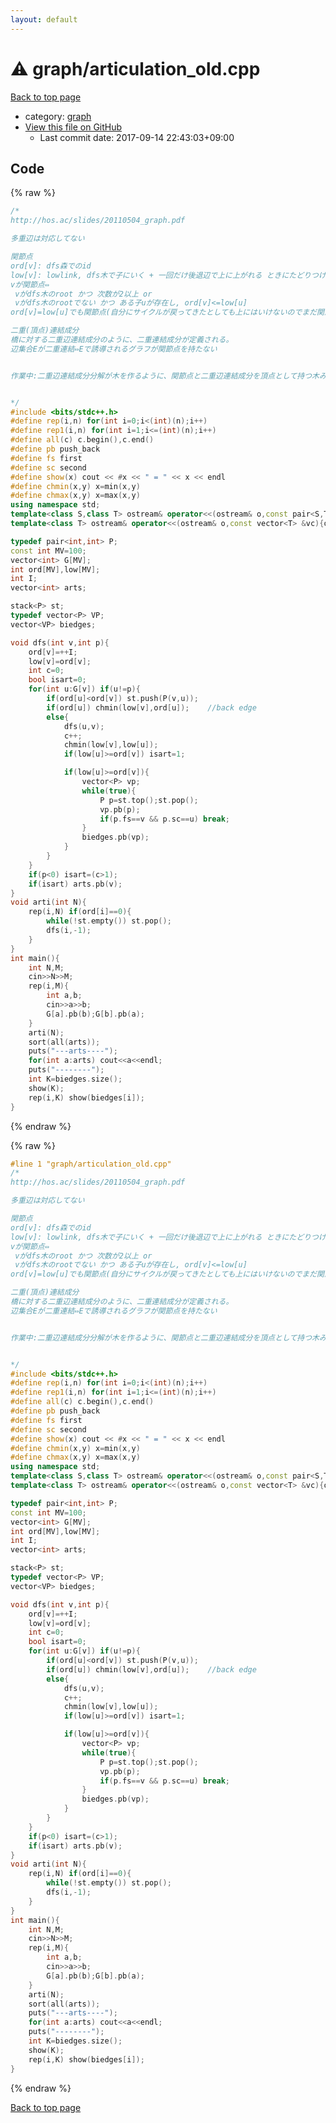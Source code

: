 ```yaml
---
layout: default
---
```


<!-- mathjax config similar to math.stackexchange -->
<script type="text/javascript" async
  src="https://cdnjs.cloudflare.com/ajax/libs/mathjax/2.7.5/MathJax.js?config=TeX-MML-AM_CHTML">
</script>
<script type="text/x-mathjax-config">
  MathJax.Hub.Config({
    TeX: { equationNumbers: { autoNumber: "AMS" }},
    tex2jax: {
      inlineMath: [ ['$','$'] ],
      processEscapes: true
    },
    "HTML-CSS": { matchFontHeight: false },
    displayAlign: "left",
    displayIndent: "2em"
  });
</script>

<script type="text/javascript" src="https://cdnjs.cloudflare.com/ajax/libs/jquery/3.4.1/jquery.min.js"></script>
<script src="https://cdn.jsdelivr.net/npm/jquery-balloon-js@1.1.2/jquery.balloon.min.js" integrity="sha256-ZEYs9VrgAeNuPvs15E39OsyOJaIkXEEt10fzxJ20+2I=" crossorigin="anonymous"></script>
<script type="text/javascript" src="../../assets/js/copy-button.js"></script>
<link rel="stylesheet" href="../../assets/css/copy-button.css" />


# :warning: graph/articulation_old.cpp

<a href="../../index.html">Back to top page</a>

* category: <a href="../../index.html#f8b0b924ebd7046dbfa85a856e4682c8">graph</a>
* <a href="{{ site.github.repository_url }}/blob/master/graph/articulation_old.cpp">View this file on GitHub</a>
    - Last commit date: 2017-09-14 22:43:03+09:00




## Code

<a id="unbundled"></a>
{% raw %}
```cpp
/*
http://hos.ac/slides/20110504_graph.pdf

多重辺は対応してない

関節点
ord[v]: dfs森でのid
low[v]: lowlink, dfs木で子にいく + 一回だけ後退辺で上に上がれる ときにたどりつけるord のmin
vが関節点⇔
 vがdfs木のroot かつ 次数が2以上 or
 vがdfs木のrootでない かつ ある子uが存在し, ord[v]<=low[u]
ord[v]=low[u]でも関節点(自分にサイクルが戻ってきたとしても上にはいけないのでまだ関節点なまま) なことに注意

二重(頂点)連結成分
橋に対する二重辺連結成分のように、二重連結成分が定義される。
辺集合Eが二重連結⇔Eで誘導されるグラフが関節点を持たない


作業中:二重辺連結成分分解が木を作るように、関節点と二重辺連結成分を頂点として持つ木みたいなのを作れる


*/
#include <bits/stdc++.h>
#define rep(i,n) for(int i=0;i<(int)(n);i++)
#define rep1(i,n) for(int i=1;i<=(int)(n);i++)
#define all(c) c.begin(),c.end()
#define pb push_back
#define fs first
#define sc second
#define show(x) cout << #x << " = " << x << endl
#define chmin(x,y) x=min(x,y)
#define chmax(x,y) x=max(x,y)
using namespace std;
template<class S,class T> ostream& operator<<(ostream& o,const pair<S,T> &p){return o<<"("<<p.fs<<","<<p.sc<<")";}
template<class T> ostream& operator<<(ostream& o,const vector<T> &vc){o<<"sz = "<<vc.size()<<endl<<"[";for(const T& v:vc) o<<v<<",";o<<"]";return o;}

typedef pair<int,int> P;
const int MV=100;
vector<int> G[MV];
int ord[MV],low[MV];
int I;
vector<int> arts;

stack<P> st;
typedef vector<P> VP;
vector<VP> biedges;

void dfs(int v,int p){
	ord[v]=++I;
	low[v]=ord[v];
	int c=0;
	bool isart=0;
	for(int u:G[v]) if(u!=p){
		if(ord[u]<ord[v]) st.push(P(v,u));
		if(ord[u]) chmin(low[v],ord[u]);	//back edge
		else{
			dfs(u,v);
			c++;
			chmin(low[v],low[u]);
			if(low[u]>=ord[v]) isart=1;

			if(low[u]>=ord[v]){
				vector<P> vp;
				while(true){
					P p=st.top();st.pop();
					vp.pb(p);
					if(p.fs==v && p.sc==u) break;
				}
				biedges.pb(vp);
			}
		}
	}
	if(p<0) isart=(c>1);
	if(isart) arts.pb(v);
}
void arti(int N){
	rep(i,N) if(ord[i]==0){
		while(!st.empty()) st.pop();
		dfs(i,-1);
	}
}
int main(){
	int N,M;
	cin>>N>>M;
	rep(i,M){
		int a,b;
		cin>>a>>b;
		G[a].pb(b);G[b].pb(a);
	}
	arti(N);
	sort(all(arts));
	puts("---arts----");
	for(int a:arts) cout<<a<<endl;
	puts("--------");
	int K=biedges.size();
	show(K);
	rep(i,K) show(biedges[i]);
}

```
{% endraw %}

<a id="bundled"></a>
{% raw %}
```cpp
#line 1 "graph/articulation_old.cpp"
/*
http://hos.ac/slides/20110504_graph.pdf

多重辺は対応してない

関節点
ord[v]: dfs森でのid
low[v]: lowlink, dfs木で子にいく + 一回だけ後退辺で上に上がれる ときにたどりつけるord のmin
vが関節点⇔
 vがdfs木のroot かつ 次数が2以上 or
 vがdfs木のrootでない かつ ある子uが存在し, ord[v]<=low[u]
ord[v]=low[u]でも関節点(自分にサイクルが戻ってきたとしても上にはいけないのでまだ関節点なまま) なことに注意

二重(頂点)連結成分
橋に対する二重辺連結成分のように、二重連結成分が定義される。
辺集合Eが二重連結⇔Eで誘導されるグラフが関節点を持たない


作業中:二重辺連結成分分解が木を作るように、関節点と二重辺連結成分を頂点として持つ木みたいなのを作れる


*/
#include <bits/stdc++.h>
#define rep(i,n) for(int i=0;i<(int)(n);i++)
#define rep1(i,n) for(int i=1;i<=(int)(n);i++)
#define all(c) c.begin(),c.end()
#define pb push_back
#define fs first
#define sc second
#define show(x) cout << #x << " = " << x << endl
#define chmin(x,y) x=min(x,y)
#define chmax(x,y) x=max(x,y)
using namespace std;
template<class S,class T> ostream& operator<<(ostream& o,const pair<S,T> &p){return o<<"("<<p.fs<<","<<p.sc<<")";}
template<class T> ostream& operator<<(ostream& o,const vector<T> &vc){o<<"sz = "<<vc.size()<<endl<<"[";for(const T& v:vc) o<<v<<",";o<<"]";return o;}

typedef pair<int,int> P;
const int MV=100;
vector<int> G[MV];
int ord[MV],low[MV];
int I;
vector<int> arts;

stack<P> st;
typedef vector<P> VP;
vector<VP> biedges;

void dfs(int v,int p){
	ord[v]=++I;
	low[v]=ord[v];
	int c=0;
	bool isart=0;
	for(int u:G[v]) if(u!=p){
		if(ord[u]<ord[v]) st.push(P(v,u));
		if(ord[u]) chmin(low[v],ord[u]);	//back edge
		else{
			dfs(u,v);
			c++;
			chmin(low[v],low[u]);
			if(low[u]>=ord[v]) isart=1;

			if(low[u]>=ord[v]){
				vector<P> vp;
				while(true){
					P p=st.top();st.pop();
					vp.pb(p);
					if(p.fs==v && p.sc==u) break;
				}
				biedges.pb(vp);
			}
		}
	}
	if(p<0) isart=(c>1);
	if(isart) arts.pb(v);
}
void arti(int N){
	rep(i,N) if(ord[i]==0){
		while(!st.empty()) st.pop();
		dfs(i,-1);
	}
}
int main(){
	int N,M;
	cin>>N>>M;
	rep(i,M){
		int a,b;
		cin>>a>>b;
		G[a].pb(b);G[b].pb(a);
	}
	arti(N);
	sort(all(arts));
	puts("---arts----");
	for(int a:arts) cout<<a<<endl;
	puts("--------");
	int K=biedges.size();
	show(K);
	rep(i,K) show(biedges[i]);
}

```
{% endraw %}

<a href="../../index.html">Back to top page</a>

